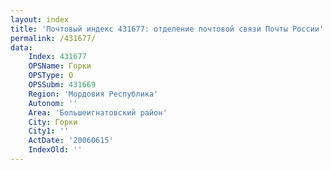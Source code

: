 ```yaml
---
layout: index
title: 'Почтовый индекс 431677: отделение почтовой связи Почты России'
permalink: /431677/
data:
    Index: 431677
    OPSName: Горки
    OPSType: О
    OPSSubm: 431669
    Region: 'Мордовия Республика'
    Autonom: ''
    Area: 'Большеигнатовский район'
    City: Горки
    City1: ''
    ActDate: '20060615'
    IndexOld: ''
---
```

